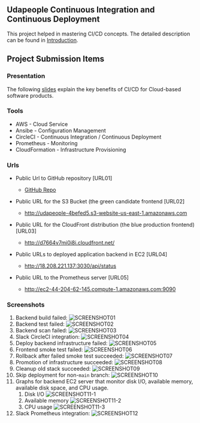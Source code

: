 ## Udapeople Continuous Integration and Continuous Deployment

This project helped in mastering CI/CD concepts. The detailed description can be found in [Introduction](./Instructions.md).

## Project Submission Items
### Presentation
The following [slides](https://github.com/mayurwaB/udacity-cloud-devops-projects/blob/main/cloud-devops-ci-cd-udapeople/instructions/presentation.pdf) explain the key benefits of CI/CD for Cloud-based software products.

### Tools
- AWS - Cloud Service
- Ansibe - Configuration Management
- CircleCI - Continuous Integration / Continuous Deployment
- Prometheus - Monitoring
- CloudFormation - Infrastructure Provisioning

### Urls
- Public Url to GitHub repository [URL01]
  - [GitHub Repo](https://github.com/mayurwaB/udacity-cloud-devops-projects/edit/main/cloud-devops-ci-cd-udapeople/)

- Public URL for the S3 Bucket (the green candidate frontend [URL02]
  - http://udapeople-4befed5.s3-website-us-east-1.amazonaws.com 

- Public URL for the CloudFront distribution (the blue production frontend) [URL03]
  - http://d7664v7mi0i8i.cloudfront.net/

- Public URLs to deployed application backend in EC2 [URL04]
  - http://18.208.221.137:3030/api/status

- Public URL to the Prometheus server [URL05]
  - http://ec2-44-204-62-145.compute-1.amazonaws.com:9090

### Screenshots
1. Backend build failed: ![SCREENSHOT01](screenshots/[SCREENSHOT01].png)
2. Backend test failed: ![SCREENSHOT02](screenshots/[SCREENSHOT02].png)
3. Backend scan failed: ![SCREENSHOT03](screenshots/[SCREENSHOT03].png)
4. Slack CircleCI integration: ![SCREENSHOT04](screenshots/[SCREENSHOT04].png)
5. Deploy backend infrastructure failed: ![SCREENSHOT05](screenshots/[SCREENSHOT05].png)
6. Frontend smoke test failed: ![SCREENSHOT06](screenshots/[SCREENSHOT06].png)
7. Rollback after failed smoke test succeeded: ![SCREENSHOT07](screenshots/[SCREENSHOT07].png)
8. Promotion of infrastructure succeeded: ![SCREENSHOT08](screenshots/[SCREENSHOT08].png)
9. Cleanup old stack succeeded: ![SCREENSHOT09](screenshots/[SCREENSHOT09].png)
10. Skip deployment for non-`main` branch: ![SCREENSHOT10](screenshots/[SCREENSHOT10].png)
11. Graphs for backend EC2 server that monitor disk I/O, available memory, available disk space, and CPU usage.
    1. Disk I/O ![SCREENSHOT11-1](screenshots/[SCREENSHOT11-1].png)
    2. Available memory ![SCREENSHOT11-2](screenshots/[SCREENSHOT11-2].png)
    3. CPU usage ![SCREENSHOT11-3](screenshots/[SCREENSHOT11-3].png)
12. Slack Prometheus integration: ![SCREENSHOT12](screenshots/[SCREENSHOT12].png)
